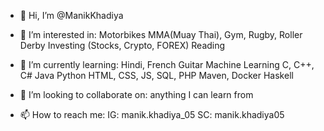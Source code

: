 - 👋 Hi, I’m @ManikKhadiya
  
- 👀 I’m interested in:
      Motorbikes
      MMA(Muay Thai), Gym, Rugby, Roller Derby
      Investing (Stocks, Crypto, FOREX)
      Reading
  
- 🌱 I’m currently learning:
      Hindi, French
      Guitar
      Machine Learning
      C, C++, C#
      Java
      Python
      HTML, CSS, JS, SQL, PHP
      Maven, Docker
      Haskell
  
- 💞️ I’m looking to collaborate on:
      anything I can learn from
  
- 📫 How to reach me:
      IG: manik.khadiya_05
      SC: manik.khadiya05

<!---
ManikKhadiya/ManikKhadiya is a ✨ special ✨ repository because its `README.md` (this file) appears on your GitHub profile.
You can click the Preview link to take a look at your changes.
--->
